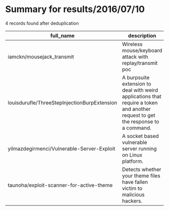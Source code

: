 
# Summary for results/2016/07/10
    
4 records found after deduplication

| full_name | description | html_url | matched_list | matched_count | pushed_at | size | stargazers_count | language | forks_count |
|----------------------------------------------|----------------------------------------------------------------------------------------------------------------------------------|-----------------------------------------------------------------|-----------------------|-----------------|---------------------------|--------|--------------------|------------|---------------|
| iamckn/mousejack_transmit | Wireless mouse/keyboard attack with replay/transmit poc | https://github.com/iamckn/mousejack_transmit | ['attack poc'] | 1 | 2016-07-10 14:10:36+00:00 | 36 | 70 | Python | 36 |
| louisdurufle/ThreeStepInjectionBurpExtension | A burpsuite extension to deal with weird applications that require a token and another request to get the response to a command. | https://github.com/louisdurufle/ThreeStepInjectionBurpExtension | ['command injection'] | 1 | 2016-07-10 12:48:27+00:00 | 7 | 1 | Java | 1 |
| yilmazdegirmenci/Vulnerable-Server-Exploit | A socket based vulnerable server running on Linux platform. | https://github.com/yilmazdegirmenci/Vulnerable-Server-Exploit | ['exploit'] | 1 | 2016-07-10 22:22:08+00:00 | 447 | 1 | C | 1 |
| taunoha/exploit-scanner-for-active-theme | Detects whether your theme files have fallen victim to malicious hackers. | https://github.com/taunoha/exploit-scanner-for-active-theme | ['exploit'] | 1 | 2016-07-10 20:50:47+00:00 | 47 | 0 | PHP | 0 |
